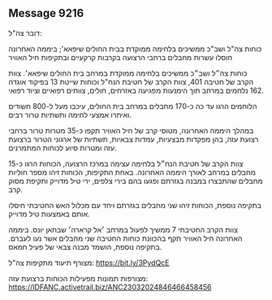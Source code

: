## Message 9216

דובר צה"ל:

כוחות צה"ל ושב"כ ממשיכים בלחימה ממוקדת בבית החולים שיפאא'; ביממה האחרונה חוסלו עשרות מחבלים ברחבי הרצועה בקרבות קרקעיים ובתקיפות חיל האוויר

כוחות צה״ל ושב״כ ממשיכים בלחימה ממוקדת במרחב בית החולים שיפאא׳. צוות הקרב של חטיבה 401, צוות הקרב של חטיבת הנח"ל וכוחות שייטת 13 בפיקוד אוגדה 162 נלחמים במרחב תוך הימנעות מפגיעה באזרחים, חולים, צוותים רפואיים וציוד רפואי. 

הלוחמים הרגו עד כה כ-170 מחבלים במרחב בית החולים, עיכבו מעל ל-800 חשודים ואיתרו אמצעי לחימה ותשתיות טרור רבים.

במהלך היממה האחרונה, מטוסי קרב של חיל האוויר תקפו כ-35 מטרות טרור ברחבי רצועת עזה, בהן מפקדות מבצעיות, עמדות צבאיות, תשתיות של ארגוני הטרור ברצועת עזה ומטרות סיוע לכוחות המתמרנים.

צוות הקרב של חטיבת הנח״ל בלחימה עצימה במרכז הרצועה, הכוחות הרגו כ-15 מחבלים במרחב לאורך היממה האחרונה. באחת התקיפות, הכוחות זיהו מספר חוליות מחבלים שהתבצרו במבנה בגזרתם ופגעו בהם בירי צלפים, ירי טיל מדוייק ותקיפת מסוק קרב.

בתקיפה נוספת, הכוחות זיהו שני מחבלים בגזרתם ויחד עם מכלול האש החטיבתי חיסלו אותם באמצעות טיל מדוייק.

צוות הקרב החטיבתי 7 ממשיך לפעול במרחב ׳אל קרארה׳ שבחאן יונס. ביממה האחרונה חיל האוויר תקף בהכוונת כוחות החטיבה שני מחבלים אשר נעו לעברם. בתקיפה נוספת, הושמד מבנה צבאי של פעיל חמאס.

מצורף תיעוד מתקיפות צה"ל: https://bit.ly/3PydQcE

מצורפות תמונות מפעילות הכוחות ברצועת עזה: https://IDFANC.activetrail.biz/ANC23032024846466458456

